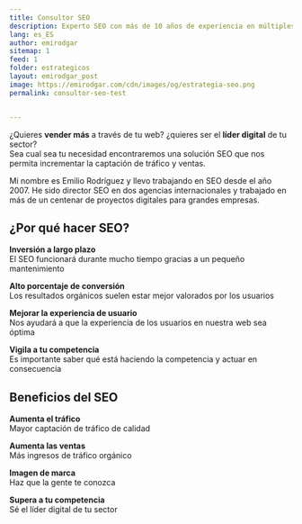 ```yaml
---
title: Consultor SEO
description: Experto SEO con más de 10 años de experiencia en múltiples agencias, países y proyectos. Hablemos, es gratis.
lang: es_ES
author: emirodgar
sitemap: 1
feed: 1
folder: estrategicos
layout: emirodgar_post
image: https://emirodgar.com/cdn/images/og/estrategia-seo.png
permalink: consultor-seo-test


---
```


¿Quieres **vender más** a través de tu web? ¿quieres ser el **líder digital** de tu sector?  
Sea cual sea tu necesidad encontraremos una solución SEO que nos permita incrementar la captación de tráfico y ventas.

Mi nombre es Emilio Rodríguez y llevo trabajando en SEO desde el año 2007. He sido director SEO en dos agencias internacionales y trabajado en más de un centenar de proyectos digitales para grandes empresas.

## ¿Por qué hacer SEO?

**Inversión a largo plazo**  
El SEO funcionará durante mucho tiempo gracias a un pequeño mantenimiento  

**Alto porcentaje de conversión**  
Los resultados orgánicos suelen estar mejor valorados por los usuarios  

**Mejorar la experiencia de usuario**  
Nos ayudará a que la experiencia de los usuarios en nuestra web sea óptima  

**Vigila a tu competencia**  
Es importante saber qué está haciendo la competencia y actuar en consecuencia

## Beneficios del SEO

**Aumenta el tráfico**  
Mayor captación de tráfico de calidad  

**Aumenta las ventas**  
Más ingresos de tráfico orgánico  

**Imagen de marca**  
Haz que la gente te conozca  

**Supera a tu competencia**  
Sé el líder digital de tu sector
<!--stackedit_data:
eyJoaXN0b3J5IjpbLTEyNDc4NDk5MzBdfQ==
-->